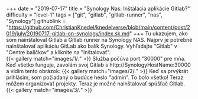 +++
date = "2019-07-17"
title = "Synology Nas: Inštalácia aplikácie Gitlab?"
difficulty = "level-1"
tags = ["git", "gitlab", "gitlab-runner", "nas", "Synology"]
githublink = "https://github.com/ChristianKnedel/knedelverse/blob/main/content/post/2019/july/20190717-gitlab-on-synology/index.sk.md"
+++
Tu ukazujem, ako som nainštaloval Gitlab a Gitlab runner na Synology NAS. Najprv je potrebné nainštalovať aplikáciu GitLab ako balík Synology. Vyhľadajte "Gitlab" v "Centre balíčkov" a kliknite na "Inštalovať".   
{{< gallery match="images/1/*.*" >}}
Služba počúva port "30000" pre mňa. Keď všetko funguje, zavolám svoj Gitlab s http://SynologyHostName:30000 a vidím tento obrázok:
{{< gallery match="images/2/*.*" >}}
Keď sa prvýkrát prihlásim, som požiadaný o budúce heslo "admin". To bolo všetko! Teraz môžem organizovať projekty. Teraz je možné nainštalovať spúšťač Gitlab.  
{{< gallery match="images/3/*.*" >}}

